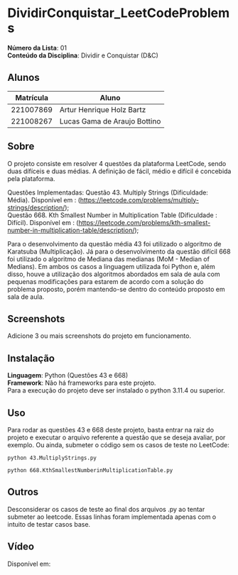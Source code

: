 # DividirConquistar_LeetCodeProblems

**Número da Lista**: 01<br>
**Conteúdo da Disciplina**: Dividir e Conquistar (D&C)<br>

## Alunos
|Matrícula | Aluno |
| -- | -- |
| 221007869  |  Artur Henrique Holz Bartz |
| 221008267  |  Lucas Gama de Araujo Bottino |

## Sobre 
O projeto consiste em resolver 4 questões da plataforma LeetCode, sendo duas dífíceis e duas médias. A definição de fácil, médio e difícil é concebida pela plataforma.

Questões Implementadas:
Questão 43. Multiply Strings (Dificuldade: Média). Disponível em : (https://leetcode.com/problems/multiply-strings/description/);<br>
Questão 668. Kth Smallest Number in Multiplication Table (Dificuldade : Difícil). Disponível em : (https://leetcode.com/problems/kth-smallest-number-in-multiplication-table/description/);<br>

Para o desenvolvimento da questão média 43 foi utilizado o algoritmo de Karatsuba (Multiplicação). Já para o desenvolvimento da questão difícil 668 foi utilizado o algoritmo de Mediana das medianas (MoM - Median of Medians). Em ambos os casos a linguagem utilizada foi Python e, além disso, houve a utilização dos algoritmos abordados em sala de aula com pequenas modificações para estarem de acordo com a solução do problema proposto, porém mantendo-se dentro do conteúdo proposto em sala de aula.

## Screenshots
Adicione 3 ou mais screenshots do projeto em funcionamento.

## Instalação 
**Linguagem**: Python (Questões 43 e 668)<br>
**Framework**: Não há frameworks para este projeto.<br>
Para a execução do projeto deve ser instalado o python 3.11.4 ou superior.

## Uso 
Para rodar as questões 43 e 668 deste projeto, basta entrar na raiz do projeto e executar o arquivo referente a questão que se deseja avaliar, por exemplo. Ou ainda, submeter o código sem os casos de teste no LeetCode:
```
python 43.MultiplyStrings.py
```
```
python 668.KthSmallestNumberinMultiplicationTable.py
```

## Outros 
Desconsiderar os casos de teste ao final dos arquivos .py ao tentar submeter ao leetcode. Essas linhas foram implementada apenas com o intuito de testar casos base.

## Vídeo
Disponível em: 




